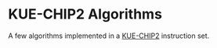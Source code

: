 # KUE-CHIP2 Algorithms

A few algorithms implemented in a [KUE-CHIP2](http://www.hpc.se.ritsumei.ac.jp/kue-chip2/kue2-emu/) instruction set.
